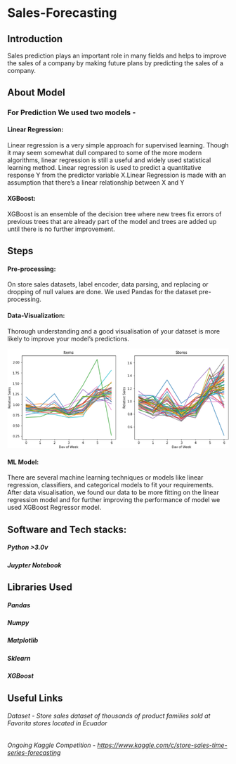 # Sales-Forecasting

## Introduction
Sales prediction plays an important role in many
fields and helps to improve the sales of a
company by making future plans by predicting
the sales of a company.

## About Model
### For Prediction We used two models - 
#### Linear Regression:
Linear regression is a very simple approach for supervised learning. Though it may seem somewhat dull compared to some of the more modern algorithms, linear regression is still a useful and widely used statistical learning method. Linear regression is used to predict a quantitative response Y from the predictor variable X.Linear Regression is made with an assumption that there’s a linear relationship between X and Y

#### XGBoost: 
XGBoost is an ensemble of the decision tree where new trees fix errors of previous trees that are already part of the model and trees are added up until there is no further improvement. 

## Steps
#### Pre-processing: 
On store sales datasets, label encoder, data parsing, and replacing or dropping of null values are done. We used Pandas for the dataset pre-processing.


#### Data-Visualization: 
Thorough understanding and a good visualisation of your dataset is more likely to improve your model’s predictions.

![Viualisation](image.png)

#### ML Model:
There are several machine learning techniques or models like linear regression, classifiers, and categorical models to fit your requirements. After data visualisation, we found our data to be more fitting on the linear regression model and for further improving the performance of model we used XGBoost Regressor model.

## Software and Tech stacks: 
##### Python >3.0v   
##### Juypter Notebook

## Libraries Used
##### Pandas
##### Numpy
##### Matplotlib
##### Sklearn
##### XGBoost

## Useful Links
###### Dataset - Store sales dataset of thousands of product families sold at Favorita stores located in Ecuador
###### Ongoing Kaggle Competition - https://www.kaggle.com/c/store-sales-time-series-forecasting



